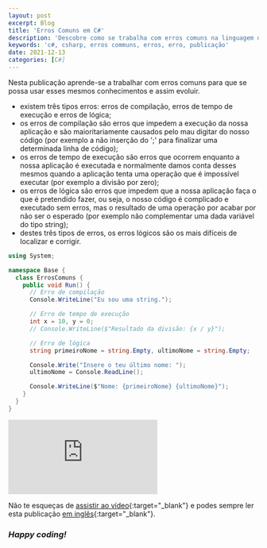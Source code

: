 ```yaml
---
layout: post
excerpt: Blog
title: 'Erros Comuns em C#'
description: 'Descobre como se trabalha com erros comuns na linguagem de programação C#. Obtém respostas às tuas dúvidas com a teoria e os exemplos apresentados.'
keywords: 'c#, csharp, erros communs, erros, erro, publicação'
date: 2021-12-13
categories: [C#]
---
```


Nesta publicação aprende-se a trabalhar com erros comuns para que se possa usar esses mesmos conhecimentos e assim evoluir.

- existem três tipos erros: erros de compilação, erros de tempo de execução e erros de lógica;
- os erros de compilação são erros que impedem a execução da nossa aplicação e são maioritariamente causados pelo mau digitar do nosso código (por exemplo a não inserção do ';' para finalizar uma determinada linha de código);
- os erros de tempo de execução são erros que ocorrem enquanto a nossa aplicação é executada e normalmente damos conta desses mesmos quando a aplicação tenta uma operação que é impossível executar (por exemplo a divisão por zero);
- os erros de lógica são erros que impedem que a nossa aplicação faça o que é pretendido fazer, ou seja, o nosso código é complicado e executado sem erros, mas o resultado de uma operação por acabar por não ser o esperado (por exemplo não complementar uma dada variável do tipo string);
- destes três tipos de erros, os erros lógicos são os mais difíceis de localizar e corrigir.

```csharp
using System;

namespace Base {
  class ErrosComuns {
    public void Run() {
      // Erro de compilação
      Console.WriteLine("Eu sou uma string.");

      // Erro de tempo de execução
      int x = 10, y = 0;
      // Console.WriteLine($"Resultado da divisão: {x / y}");

      // Erro de lógica
      string primeiroNome = string.Empty, ultimoNome = string.Empty;

      Console.Write("Insere o teu último nome: ");
      ultimoNome = Console.ReadLine();

      Console.WriteLine($"Nome: {primeiroNome} {ultimoNome}");
    }
  }
}
```

<div class="video-container">
  <iframe src="https://www.youtube.com/embed/zTZxnegO2Ro" frameborder="0" allowfullscreen></iframe>
</div>

Não te esqueças de [assistir ao vídeo](https://youtu.be/zTZxnegO2Ro){:target="\_blank"} e podes sempre ler esta publicação [em inglês](https://nelsonsilvadev.com/blog/common-mistakes-in-csharp/){:target="\_blank"}.

### _Happy coding!_
